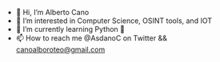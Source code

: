 - 👋 Hi, I’m Alberto Cano
- 👀 I’m interested in Computer Science, OSINT tools, and IOT
- 🌱 I’m currently learning Python 🐍
- 📫 How to reach me @AsdanoC on Twitter && canoalboroteo@gmail.com

